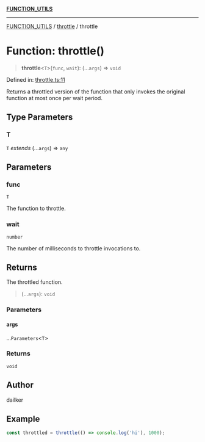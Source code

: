 [**FUNCTION_UTILS**](../../README.md)

***

[FUNCTION_UTILS](../../README.md) / [throttle](../README.md) / throttle

# Function: throttle()

> **throttle**\<`T`\>(`func`, `wait`): (...`args`) => `void`

Defined in: [throttle.ts:11](https://github.com/dailker/everyutil/blob/0868190298b8cf2d6514015ce5723c81497e5681/src/function/throttle.ts#L11)

Returns a throttled version of the function that only invokes the original function at most once per wait period.

## Type Parameters

### T

`T` *extends* (...`args`) => `any`

## Parameters

### func

`T`

The function to throttle.

### wait

`number`

The number of milliseconds to throttle invocations to.

## Returns

The throttled function.

> (...`args`): `void`

### Parameters

#### args

...`Parameters`\<`T`\>

### Returns

`void`

## Author

dailker

## Example

```ts
const throttled = throttle(() => console.log('hi'), 1000);
```
